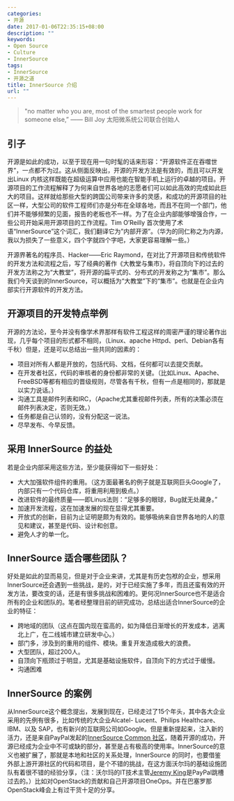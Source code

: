 ```yaml
---
categories:
- 开源
date: 2017-01-06T22:35:15+08:00
description: ""
keywords:
- Open Source
- Culture
- InnerSource
tags:
- InnerSource
- 开源之道
title: InnerSource 介绍
url: ""
---
```

> "no matter who you are, most of the smartest people work for someone else,”
                                     —— Bill Joy 太阳微系统公司联合创始人

## 引子

开源是如此的成功，以至于现在用一句时髦的话来形容：“开源软件正在吞噬世界”，一点都不为过。这从侧面反映出，开源的开发方法是有效的，而且可以开发出Linux 内核这样既能在超级运算中应用也能在智能手机上运行的卓越的项目。开源项目的工作流程解释了为何来自世界各地的志愿者们可以如此高效的完成如此巨大的项目。这样就给那些大型的跨国公司带来许多的灵感，和成功的开源项目的社区一样，大型公司的软件工程师们亦是分布在全球各地，而且不在同一个部门，他们并不能够频繁的见面，报告的老板也不一样。为了在企业内部能够增强合作，一些公司开始采用开源项目的工作流程。Tim O’Reilly 首次使用了术语“InnerSource”这个词汇，我们翻译它为”内部开源”。（华为的同仁称之为内源，我以为损失了一些意义，四个字就四个字吧，大家更容易理解一些。）

开源界著名的程序员、Hacker——Eric Raymond，在对比了开源项目和传统软件的开发方法和流程之后，写了经典的著作《大教堂与集市》，将自顶向下的过去的开发方法称之为“大教堂”，将开源的扁平式的、分布式的开发称之为“集市”。那么我们今天谈到的InnerSource，可以概括为“大教堂”下的“集市”。也就是在企业内部实行开源软件的开发方法。

## 开源项目的开发特点举例

开源的方法论，至今并没有像学术界那样有软件工程这样的周密严谨的理论著作出现，几乎每个项目的形式都不相同，（Linux、apache Httpd、perl、Debian各有千秋）但是，还是可以总结出一些共同的因素的：

* 项目对所有人都是开放的，包括代码、文档，任何都可以去提交贡献。
* 在开发者社区，代码的审核者的身份都非常的关键。（比如Linux、Apache、FreeBSD等都有相应的晋级规则，尽管各有千秋，但有一点是相同的，那就是以实力说话。）
* 沟通工具是邮件列表和IRC，（Apache尤其重视邮件列表，所有的决策必须在邮件列表决定，否则无效。）
* 任务都是自己认领的，没有分配这一说法。
* 尽早发布、今早反馈。

## 采用 InnerSource 的益处

若是企业内部采用这些方法，至少能获得如下一些好处：

* 大大加强软件组件的重用。（这方面最著名的例子就是互联网巨头Google了，内部只有一个代码仓库，将重用利用到极点。）
* 改进软件的最终质量——即Linus法则：“足够多的眼球，Bug就无处藏身。”
* 加速开发流程，这在加速发展的现在显得尤其重要。
* 开放式的创新，目前为止证明是颇为有效的。能够吸纳来自世界各地的人的意见和建议，甚至是代码、设计和创意。
* 避免人才的单一化。

## InnerSource 适合哪些团队？

好处是如此的显而易见，但是对于企业来讲，尤其是有历史包袱的企业，想采用InnerSource还会遇到一些挑战，是的，对于已经实施了多年，而且还蛮有效的开发方法，要改变的话，还是有很多挑战和困难的。更何况InnerSource也不是适合所有的企业和团队的。笔者经整理目前的研究成功，总结出适合InnerSource的企业的特征：

* 跨地域的团队（这点在国内现在蛮高的，如为降低日渐增长的开发成本，逃离北上广，在二线城市建立研发中心。）
* 部门多，涉及到的重用的组件、模块。重复开发造成极大的浪费。
* 大型团队，超过200人。
* 自顶向下瓶颈过于明显，尤其是基础设施软件，自顶向下的方式过于缓慢。
* 沟通困难

## InnerSource 的案例

从InnerSource这个概念提出，发展到现在，已经走过了15个年头，其中各大企业采用的先例有很多，比如传统的大企业Alcatel- Lucent、Philips Healthcare、 IBM、以及 SAP，也有新兴的互联网公司如Google。但是重新提起来，注入新的活力，还是来自PayPal发起的[InnerSource Common 社区](http://paypal.github.io/InnerSourceCommons/)，随着开源的成功，开源已经成为企业中不可或缺的部分，甚至是占有极高的使用率。InnerSource的意义也被扩展了，那就是本地和社区的关系处理，InnerSource 的同时，也要借鉴外部上游开源社区的代码和项目，是个不错的挑战，在这方面沃尔玛的基础设施团队有着很不错的经验分享，（注：沃尔玛的IT技术主管[Jeremy King](http://corporate.walmart.com/leadership/jeremy-king)是PayPal跳槽过去的。）比如对OpenStack的贡献和自己开源项目OneOps。并在巴塞罗那OpenStack峰会上有过干货十足的分享。
